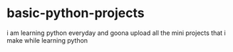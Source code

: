 ﻿# basic-python-projects
 
 i am learning python everyday and goona upload all the mini projects that i make while learning python
